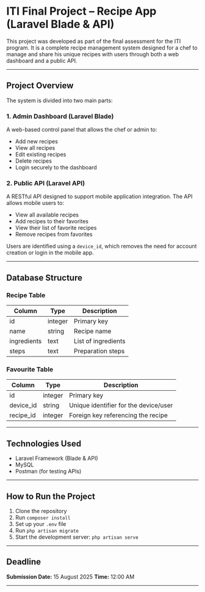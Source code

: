 
# ITI Final Project – Recipe App (Laravel Blade & API)

This project was developed as part of the final assessment for the ITI program.
It is a complete recipe management system designed for a chef to manage and share his unique recipes with users through both a web dashboard and a public API.

---

## Project Overview

The system is divided into two main parts:

### 1. Admin Dashboard (Laravel Blade)

A web-based control panel that allows the chef or admin to:

* Add new recipes
* View all recipes
* Edit existing recipes
* Delete recipes
* Login securely to the dashboard

### 2. Public API (Laravel API)

A RESTful API designed to support mobile application integration. The API allows mobile users to:

* View all available recipes
* Add recipes to their favorites
* View their list of favorite recipes
* Remove recipes from favorites

Users are identified using a `device_id`, which removes the need for account creation or login in the mobile app.

---

## Database Structure

### Recipe Table

| Column      | Type    | Description         |
| ----------- | ------- | ------------------- |
| id          | integer | Primary key         |
| name        | string  | Recipe name         |
| ingredients | text    | List of ingredients |
| steps       | text    | Preparation steps   |

### Favourite Table

| Column     | Type    | Description                           |
| ---------- | ------- | ------------------------------------- |
| id         | integer | Primary key                           |
| device\_id | string  | Unique identifier for the device/user |
| recipe\_id | integer | Foreign key referencing the recipe    |

---

## Technologies Used

* Laravel Framework (Blade & API)
* MySQL
* Postman (for testing APIs)

---

## How to Run the Project

1. Clone the repository
2. Run `composer install`
3. Set up your `.env` file
4. Run `php artisan migrate`
5. Start the development server: `php artisan serve`

---

## Deadline

**Submission Date:** 15 August 2025
**Time:** 12:00 AM

---


